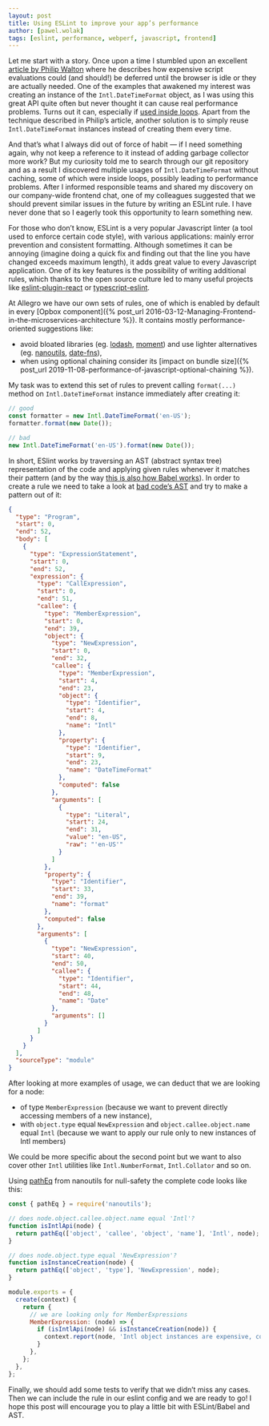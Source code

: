 ```yaml
---
layout: post
title: Using ESLint to improve your app’s performance
author: [pawel.wolak]
tags: [eslint, performance, webperf, javascript, frontend]
---
```


Let me start with a story. Once upon a time I stumbled upon an excellent
[article by Philip Walton](https://philipwalton.com/articles/idle-until-urgent/) where he describes how expensive
script evaluations could (and should!) be deferred until the browser is idle or they are actually needed. One of the
examples that awakened my interest was creating an instance of the `Intl.DateTimeFormat` object, as I was using this
great API quite often but never thought it can cause real performance problems. Turns out it can, especially if
[used inside loops](https://github.com/formatjs/formatjs/issues/27#issuecomment-61148808). Apart from the technique
described in Philip’s article, another solution is to simply reuse `Intl.DateTimeFormat` instances instead of creating
them every time.

And that’s what I always did out of force of habit — if I need something again, why not keep a reference to it instead
of adding garbage collector more work? But my curiosity told me to search through our git repository and as a result I
discovered multiple usages of `Intl.DateTimeFormat` without caching, some of which were inside loops, possibly leading
to performance problems. After I informed responsible teams and shared my discovery on our company-wide frontend chat,
one of my colleagues suggested that we should prevent similar issues in the future by writing an ESLint rule. I have
never done that so I eagerly took this opportunity to learn something new.

For those who don’t know, ESLint is a very popular Javascript linter (a tool used to enforce certain code style), with
various applications: mainly error prevention and consistent formatting. Although sometimes it can be annoying
(imagine doing a quick fix and finding out that the line you have changed exceeds maximum length), it adds great value
to every Javascript application. One of its key features is the possibility of writing additional rules, which thanks
to the open source culture led to many useful projects like
[eslint-plugin-react](https://github.com/yannickcr/eslint-plugin-react) or
[typescript-eslint](https://github.com/typescript-eslint/typescript-eslint).

At Allegro we have our own sets of rules, one of which is enabled by default in every
[Opbox component]({% post_url 2016-03-12-Managing-Frontend-in-the-microservices-architecture %}). It contains
mostly performance-oriented suggestions like:
* avoid bloated libraries (eg. [lodash](https://lodash.com/), [moment](https://momentjs.com/)) and use lighter
alternatives (eg. [nanoutils](https://nanoutils.github.io/), [date-fns](https://date-fns.org/)),
* when using optional chaining consider its
[impact on bundle size]({% post_url 2019-11-08-performance-of-javascript-optional-chaining %}).

My task was to extend this set of rules to prevent calling `format(...)` method on `Intl.DateTimeFormat` instance
immediately after creating it:

```javascript
// good
const formatter = new Intl.DateTimeFormat('en-US');
formatter.format(new Date());

// bad
new Intl.DateTimeFormat('en-US').format(new Date());
```

In short, ESlint works by traversing an AST (abstract syntax tree) representation of the code and applying given rules
whenever it matches their pattern (and by the way
[this is also how Babel works](https://www.youtube.com/watch?v=fntd0sPMOtQ)). In order to create a rule we need to
take a look at
[bad code’s AST](https://astexplorer.net/#/gist/743d094bf4fb23aed76b86e9e5864bd4/07819291b22601e99c31420a5df4858873faaf9b)
and try to make a pattern out of it:

```json
{
  "type": "Program",
  "start": 0,
  "end": 52,
  "body": [
    {
      "type": "ExpressionStatement",
      "start": 0,
      "end": 52,
      "expression": {
        "type": "CallExpression",
        "start": 0,
        "end": 51,
        "callee": {
          "type": "MemberExpression",
          "start": 0,
          "end": 39,
          "object": {
            "type": "NewExpression",
            "start": 0,
            "end": 32,
            "callee": {
              "type": "MemberExpression",
              "start": 4,
              "end": 23,
              "object": {
                "type": "Identifier",
                "start": 4,
                "end": 8,
                "name": "Intl"
              },
              "property": {
                "type": "Identifier",
                "start": 9,
                "end": 23,
                "name": "DateTimeFormat"
              },
              "computed": false
            },
            "arguments": [
              {
                "type": "Literal",
                "start": 24,
                "end": 31,
                "value": "en-US",
                "raw": "'en-US'"
              }
            ]
          },
          "property": {
            "type": "Identifier",
            "start": 33,
            "end": 39,
            "name": "format"
          },
          "computed": false
        },
        "arguments": [
          {
            "type": "NewExpression",
            "start": 40,
            "end": 50,
            "callee": {
              "type": "Identifier",
              "start": 44,
              "end": 48,
              "name": "Date"
            },
            "arguments": []
          }
        ]
      }
    }
  ],
  "sourceType": "module"
}
```

After looking at more examples of usage, we can deduct that we are looking for a node:
* of type `MemberExpression` (because we want to prevent directly accessing members of a new instance),
* with `object.type` equal `NewExpression` and `object.callee.object.name` equal `Intl` (because we want to apply our
rule only to new instances of Intl members)

We could be more specific about the second point but we want to also cover other `Intl` utilities like
`Intl.NumberFormat`, `Intl.Collator` and so on.

Using [pathEq](https://nanoutils.github.io/docs/methods.html#patheq) from nanoutils for null-safety the complete code
looks like this:

```javascript
const { pathEq } = require('nanoutils');

// does node.object.callee.object.name equal 'Intl'?
function isIntlApi(node) {
  return pathEq(['object', 'callee', 'object', 'name'], 'Intl', node);
}

// does node.object.type equal 'NewExpression'?
function isInstanceCreation(node) {
  return pathEq(['object', 'type'], 'NewExpression', node);
}

module.exports = {
  create(context) {
    return {
      // we are looking only for MemberExpressions
      MemberExpression: (node) => {
        if (isIntlApi(node) && isInstanceCreation(node)) {
          context.report(node, 'Intl object instances are expensive, consider reusing them.');
        }
      },
    };
  },
};
```

Finally, we should add some tests to verify that we didn’t miss any cases. Then we can include the rule in our eslint
config and we are ready to go! I hope this post will encourage you to play a little bit with ESLint/Babel and AST.
